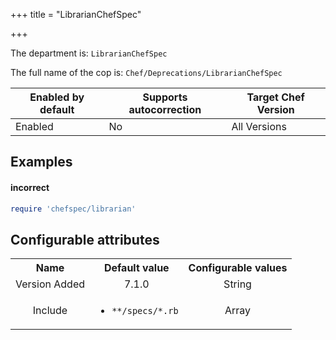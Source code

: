 +++
title = "LibrarianChefSpec"

+++

<!-- This content is automatically generated. See https://github.com/chef/chef-web-docs/blob/main/generated/README.md -->

The department is: `LibrarianChefSpec`

The full name of the cop is: `Chef/Deprecations/LibrarianChefSpec`

| Enabled by default | Supports autocorrection | Target Chef Version |
| --- | --- | --- |
| Enabled | No | All Versions |

## Examples


#### incorrect

```ruby
require 'chefspec/librarian'
```

## Configurable attributes

<table>
<tbody><tr>
<th>Name</th>
<th>Default value</th>
<th>Configurable values</th>
</tr>
<tr>
<td style="text-align:center">Version Added</td>
<td style="text-align:center">7.1.0</td>
<td style="text-align:center">String</td>
</tr>
<tr><td style="text-align:center">Include</td>
<td style="text-align:center"><ul>
<li><code>**/specs/*.rb</code></li>
</ul>
</td>
<td style="text-align:center">Array</td>
</tr></tbody></table>
